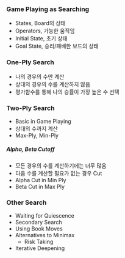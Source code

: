 ### Game Playing as Searching

- States, Board의 상태
- Operators, 가능한 움직임
- Initial State, 초기 상태
- Goal State, 승리/패배한 보드의 상태

### One-Ply Search

- 나의 경우의 수만 계산
- 상대의 경우의 수를 계산하지 않음
- 평가함수를 통해 나의 승률이 가장 높은 수 선택

### Two-Ply Search

- Basic in Game Playing
- 상대의 수까지 계산
- Max-Ply, Min-Ply

##### Alpha, Beta Cutoff

- 모든 경우의 수를 계산하기에는 너무 많음
- 다음 수를 계산할 필요가 없는 경우 Cut
- Alpha Cut in Min Ply
- Beta Cut in Max Ply

### Other Search

- Waiting for Quiescence
- Secondary Search
- Using Book Moves
- Alternatives to Minimax
  - Risk Taking
- Iterative Deepening
